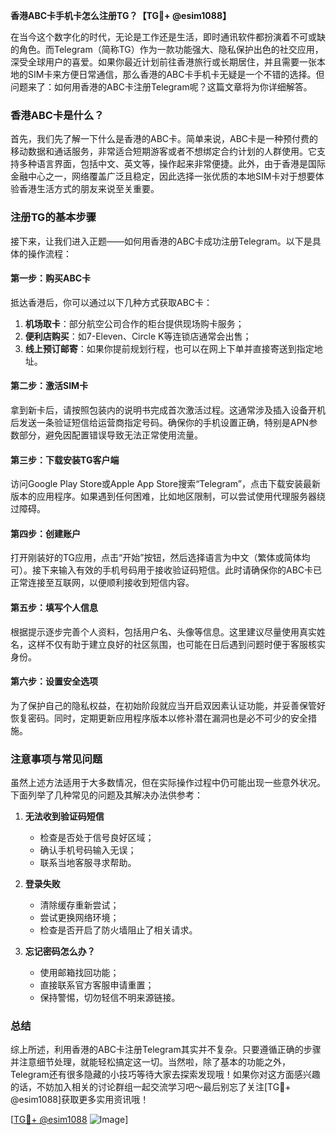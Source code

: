 **香港ABC卡手机卡怎么注册TG？【TG💪+ @esim1088】**

在当今这个数字化的时代，无论是工作还是生活，即时通讯软件都扮演着不可或缺的角色。而Telegram（简称TG）作为一款功能强大、隐私保护出色的社交应用，深受全球用户的喜爱。如果你最近计划前往香港旅行或长期居住，并且需要一张本地的SIM卡来方便日常通信，那么香港的ABC卡手机卡无疑是一个不错的选择。但问题来了：如何用香港的ABC卡注册Telegram呢？这篇文章将为你详细解答。

### 香港ABC卡是什么？

首先，我们先了解一下什么是香港的ABC卡。简单来说，ABC卡是一种预付费的移动数据和通话服务，非常适合短期游客或者不想绑定合约计划的人群使用。它支持多种语言界面，包括中文、英文等，操作起来非常便捷。此外，由于香港是国际金融中心之一，网络覆盖广泛且稳定，因此选择一张优质的本地SIM卡对于想要体验香港生活方式的朋友来说至关重要。

### 注册TG的基本步骤

接下来，让我们进入正题——如何用香港的ABC卡成功注册Telegram。以下是具体的操作流程：

#### 第一步：购买ABC卡
抵达香港后，你可以通过以下几种方式获取ABC卡：
1. **机场取卡**：部分航空公司合作的柜台提供现场购卡服务；
2. **便利店购买**：如7-Eleven、Circle K等连锁店通常会出售；
3. **线上预订邮寄**：如果你提前规划行程，也可以在网上下单并直接寄送到指定地址。

#### 第二步：激活SIM卡
拿到新卡后，请按照包装内的说明书完成首次激活过程。这通常涉及插入设备开机后发送一条验证短信给运营商指定号码。确保你的手机设置正确，特别是APN参数部分，避免因配置错误导致无法正常使用流量。

#### 第三步：下载安装TG客户端
访问Google Play Store或Apple App Store搜索“Telegram”，点击下载安装最新版本的应用程序。如果遇到任何困难，比如地区限制，可以尝试使用代理服务器绕过障碍。

#### 第四步：创建账户
打开刚装好的TG应用，点击“开始”按钮，然后选择语言为中文（繁体或简体均可）。接下来输入有效的手机号码用于接收验证码短信。此时请确保你的ABC卡已正常连接至互联网，以便顺利接收到短信内容。

#### 第五步：填写个人信息
根据提示逐步完善个人资料，包括用户名、头像等信息。这里建议尽量使用真实姓名，这样不仅有助于建立良好的社区氛围，也可能在日后遇到问题时便于客服核实身份。

#### 第六步：设置安全选项
为了保护自己的隐私权益，在初始阶段就应当开启双因素认证功能，并妥善保管好恢复密码。同时，定期更新应用程序版本以修补潜在漏洞也是必不可少的安全措施。

### 注意事项与常见问题

虽然上述方法适用于大多数情况，但在实际操作过程中仍可能出现一些意外状况。下面列举了几种常见的问题及其解决办法供参考：

1. **无法收到验证码短信**
   - 检查是否处于信号良好区域；
   - 确认手机号码输入无误；
   - 联系当地客服寻求帮助。

2. **登录失败**
   - 清除缓存重新尝试；
   - 尝试更换网络环境；
   - 检查是否开启了防火墙阻止了相关请求。

3. **忘记密码怎么办？**
   - 使用邮箱找回功能；
   - 直接联系官方客服申请重置；
   - 保持警惕，切勿轻信不明来源链接。

### 总结

综上所述，利用香港的ABC卡注册Telegram其实并不复杂。只要遵循正确的步骤并注意细节处理，就能轻松搞定这一切。当然啦，除了基本的功能之外，Telegram还有很多隐藏的小技巧等待大家去探索发现哦！如果你对这方面感兴趣的话，不妨加入相关的讨论群组一起交流学习吧～最后别忘了关注[TG💪+ @esim1088]获取更多实用资讯哦！

[[TG💪+ @esim1088](https://t.me/s/esim1088) ![Image](https://i.postimg.cc/4NQfJmqS/Snipaste-2025-05-13-00-14-12.png)]